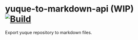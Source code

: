 # yuque-to-markdown-api (WIP) [![Build](https://github.com/Frederick-S/yuque-to-markdown/actions/workflows/build.yml/badge.svg?branch=main)](https://github.com/Frederick-S/yuque-to-markdown/actions/workflows/build.yml)
Export yuque repository to markdown files.
